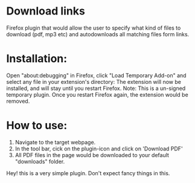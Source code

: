 # Download links
Firefox plugin that would allow the user to specify what kind of files to download (pdf, mp3 etc) and autodownloads all matching files form links.

# Installation:
Open "about:debugging" in Firefox, click "Load Temporary Add-on" and select any file in your extension's directory:
The extension will now be installed, and will stay until you restart Firefox.
Note: This is a un-signed temporary plugin. Once you restart Firefox again, the extension would be removed.

# How to use:
1. Navigate to the target webpage.
2. In the tool bar, cick on the plugin-icon and click on 'Download PDF'
3. All PDF files in the page would be downloaded to your default "downloads" folder.

Hey! this is a very simple plugin. Don't expect fancy things in this.
